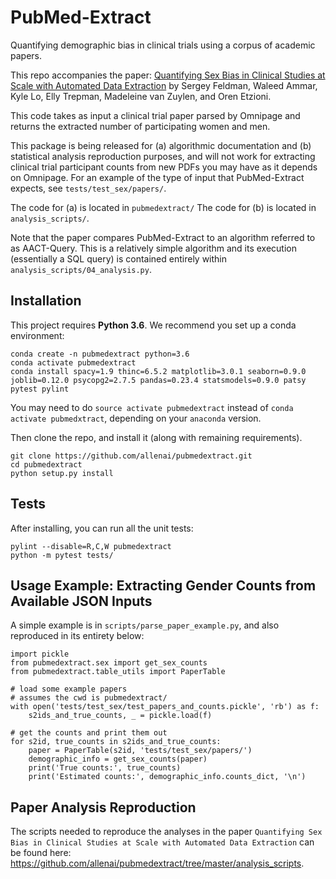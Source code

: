 # PubMed-Extract

Quantifying demographic bias in clinical trials using a corpus of academic papers. 

This repo accompanies the paper: [Quantifying Sex Bias in Clinical Studies at Scale with Automated Data Extraction](https://www.ncbi.nlm.nih.gov/pubmed/31268541) by
Sergey Feldman, Waleed Ammar, Kyle Lo, Elly Trepman, Madeleine van Zuylen, and Oren Etzioni.

This code takes as input a clinical trial paper parsed by Omnipage and returns the extracted number
of participating women and men.

This package is being released for (a) algorithmic documentation and (b) statistical analysis reproduction purposes,
and will not work for extracting clinical trial participant counts from new PDFs you may have as it depends on
Omnipage. For an example of the type of input that PubMed-Extract expects, see `tests/test_sex/papers/`.

The code for (a) is located in `pubmedextract/` The code for (b) is located in `analysis_scripts/`.

Note that the paper compares PubMed-Extract to an algorithm referred to as AACT-Query.
This is a relatively simple algorithm and its execution (essentially a SQL query) is contained entirely within `analysis_scripts/04_analysis.py`.


## Installation

This project requires **Python 3.6**.  We recommend you set up a conda environment:
 
```
conda create -n pubmedextract python=3.6
conda activate pubmedextract
conda install spacy=1.9 thinc=6.5.2 matplotlib=3.0.1 seaborn=0.9.0 joblib=0.12.0 psycopg2=2.7.5 pandas=0.23.4 statsmodels=0.9.0 patsy pytest pylint
```
You may need to do `source activate pubmedextract` instead of `conda activate pubmedxtract`, depending on your `anaconda` version.


Then clone the repo, and install it (along with remaining requirements).

```
git clone https://github.com/allenai/pubmedextract.git
cd pubmedextract
python setup.py install
```


## Tests

After installing, you can run all the unit tests:

```
pylint --disable=R,C,W pubmedextract
python -m pytest tests/
```


## Usage Example: Extracting Gender Counts from Available JSON Inputs
A simple example is in `scripts/parse_paper_example.py`, and also reproduced in its entirety below:

```
import pickle
from pubmedextract.sex import get_sex_counts
from pubmedextract.table_utils import PaperTable

# load some example papers
# assumes the cwd is pubmedextract/
with open('tests/test_sex/test_papers_and_counts.pickle', 'rb') as f:
    s2ids_and_true_counts, _ = pickle.load(f)

# get the counts and print them out
for s2id, true_counts in s2ids_and_true_counts:
    paper = PaperTable(s2id, 'tests/test_sex/papers/')
    demographic_info = get_sex_counts(paper)
    print('True counts:', true_counts)
    print('Estimated counts:', demographic_info.counts_dict, '\n')
```


## Paper Analysis Reproduction
The scripts needed to reproduce the analyses in the paper `Quantifying Sex Bias in Clinical Studies at Scale with Automated Data Extraction` can be found here: https://github.com/allenai/pubmedextract/tree/master/analysis_scripts.
